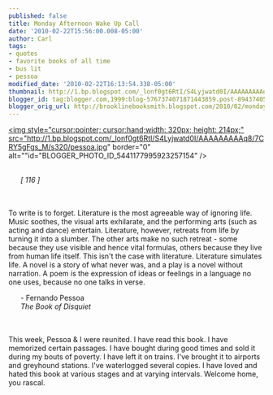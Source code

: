 ```yaml
---
published: false
title: Monday Afternoon Wake Up Call
date: '2010-02-22T15:56:00.008-05:00'
author: Carl
tags:
- quotes
- favorite books of all time
- bus lit
- pessoa
modified_date: '2010-02-22T16:13:54.338-05:00'
thumbnail: http://1.bp.blogspot.com/_lonf0gt6RtI/S4Lyjwatd0I/AAAAAAAAAq8/7CRY5gFgs_M/s72-c/pessoa.jpg
blogger_id: tag:blogger.com,1999:blog-5767374071871443859.post-8943740557588518401
blogger_orig_url: http://brooklinebooksmith.blogspot.com/2010/02/monday-afternoon-wake-up-call.html
---
```


<a href="http://1.bp.blogspot.com/_lonf0gt6RtI/S4Lyjwatd0I/AAAAAAAAAq8/7CRY5gFgs_M/s1600-h/pessoa.jpg"><img style="cursor:pointer; cursor:hand;width: 320px; height: 214px;" src="http://1.bp.blogspot.com/_lonf0gt6RtI/S4Lyjwatd0I/AAAAAAAAAq8/7CRY5gFgs_M/s320/pessoa.jpg" border="0" alt=""id="BLOGGER_PHOTO_ID_5441177995923257154" /></a><br /><br /><ul><i>[ 116 ]</i></ul><br /><br />To write is to forget. Literature is the most agreeable way of ignoring life. Music soothes, the visual arts exhilarate, and the performing arts (such as acting and dance) entertain. Literature, however, retreats from life by turning it into a slumber. The other arts make no such retreat - some because they use visible and hence vital formulas, others because they live from human life itself. This isn't the case with literature. Literature simulates life. A novel is a story of what never was, and a play is a novel without narration. A poem is the expression of ideas or feelings in a language no one uses, because no one talks in verse.<br /><ul> - Fernando Pessoa<br /><i>The Book of Disquiet</i></ul><br /><br />This week, Pessoa & I were reunited. I have read this book. I have memorized certain passages. I have bought during good times and sold it during my bouts of poverty. I have left it on trains. I've brought it to airports and greyhound stations. I've waterlogged several copies. I have loved and hated this book at various stages and at varying intervals. Welcome home, you rascal.